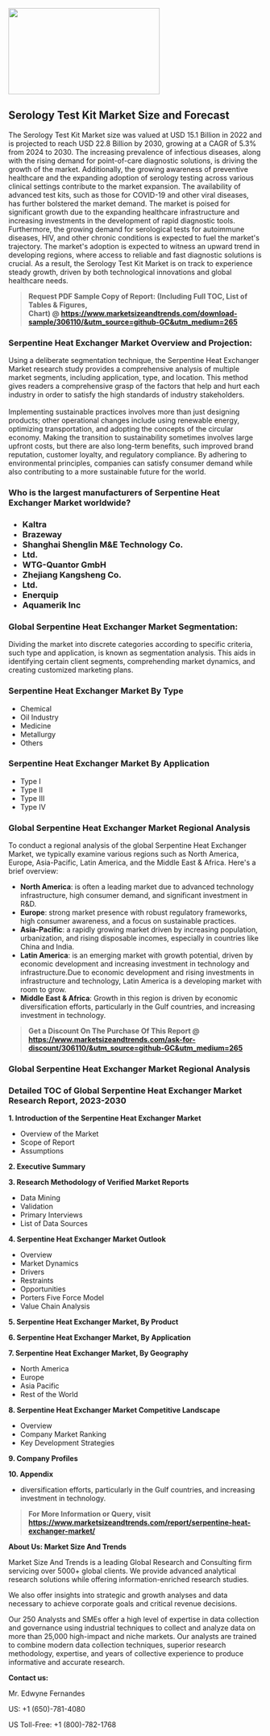 <p><img class="alignnone size-medium wp-image-20088" src="https://ffe5etoiles.com/wp-content/uploads/2024/12/MST1-300x171.png" alt="" width="300" height="171" /></p><h2>Serology Test Kit Market Size and Forecast</h2><p>The Serology Test Kit Market size was valued at USD 15.1 Billion in 2022 and is projected to reach USD 22.8 Billion by 2030, growing at a CAGR of 5.3% from 2024 to 2030. The increasing prevalence of infectious diseases, along with the rising demand for point-of-care diagnostic solutions, is driving the growth of the market. Additionally, the growing awareness of preventive healthcare and the expanding adoption of serology testing across various clinical settings contribute to the market expansion. The availability of advanced test kits, such as those for COVID-19 and other viral diseases, has further bolstered the market demand. The market is poised for significant growth due to the expanding healthcare infrastructure and increasing investments in the development of rapid diagnostic tools. Furthermore, the growing demand for serological tests for autoimmune diseases, HIV, and other chronic conditions is expected to fuel the market's trajectory. The market's adoption is expected to witness an upward trend in developing regions, where access to reliable and fast diagnostic solutions is crucial. As a result, the Serology Test Kit Market is on track to experience steady growth, driven by both technological innovations and global healthcare needs.</p></p><blockquote id="" class=""><strong>Request PDF Sample Copy of Report: (Including Full TOC, List of Tables &amp; Figures, Chart)&nbsp;@&nbsp;<strong><a href="https://www.marketsizeandtrends.com/download-sample/306110/&utm_source=github-GC&utm_medium=265" target="_blank">https://www.marketsizeandtrends.com/download-sample/306110/&utm_source=github-GC&utm_medium=265</a></strong></strong></blockquote><h3 id="" class="">Serpentine Heat Exchanger Market&nbsp;Overview and Projection:</h3><p id="" class="">Using a deliberate segmentation technique, the Serpentine Heat Exchanger Market research study provides a comprehensive analysis of multiple market segments, including application, type, and location. This method gives readers a comprehensive grasp of the factors that help and hurt each industry in order to satisfy the high standards of industry stakeholders. <br /> <br />Implementing sustainable practices involves more than just designing products; other operational changes include using renewable energy, optimizing transportation, and adopting the concepts of the circular economy. Making the transition to sustainability sometimes involves large upfront costs, but there are also long-term benefits, such improved brand reputation, customer loyalty, and regulatory compliance. By adhering to environmental principles, companies can satisfy consumer demand while also contributing to a more sustainable future for the world.</p><h3 id="" class="">Who is the largest manufacturers of&nbsp;Serpentine Heat Exchanger Market worldwide?</h3><h3 class=""><p><ul><li>Kaltra </li><li> Brazeway </li><li> Shanghai Shenglin M&E Technology Co. </li><li> Ltd. </li><li> WTG-Quantor GmbH </li><li> Zhejiang Kangsheng Co. </li><li> Ltd. </li><li> Enerquip </li><li> Aquamerik Inc</li></ul></p></h3><h3 id="" class="">Global&nbsp;Serpentine Heat Exchanger Market Segmentation:</h3><p id="" class="">Dividing the market into discrete categories according to specific criteria, such type and application, is known as segmentation analysis. This aids in identifying certain client segments, comprehending market dynamics, and creating customized marketing plans.</p><h3 id="" class="">Serpentine Heat Exchanger Market&nbsp;By Type</h3><p><p><ul><li>Chemical</li><li> Oil Industry</li><li> Medicine</li><li> Metallurgy</li><li> Others</p></li></ul></p></p><h3 id="" class="">Serpentine Heat Exchanger Market&nbsp;By Application</h3><p class=""><p><ul><li>Type I</li><li> Type II</li><li> Type III</li><li> Type IV</li></ul></p></p><h3 id="" class="">Global Serpentine Heat Exchanger Market Regional Analysis</h3><p id="" class="">To conduct a regional analysis of the global Serpentine Heat Exchanger Market, we typically examine various regions such as North America, Europe, Asia-Pacific, Latin America, and the Middle East &amp; Africa. Here's a brief overview:</p><ul><li><strong>North America</strong>: is often a leading market due to advanced technology infrastructure, high consumer demand, and significant investment in R&amp;D.</li><li><strong>Europe</strong>: strong market presence with robust regulatory frameworks, high consumer awareness, and a focus on sustainable practices.</li><li><strong>Asia-Pacific</strong>: a rapidly growing market driven by increasing population, urbanization, and rising disposable incomes, especially in countries like China and India.</li><li><strong>Latin America</strong>: is an emerging market with growth potential, driven by economic development and increasing investment in technology and infrastructure.Due to economic development and rising investments in infrastructure and technology, Latin America is a developing market with room to grow.</li><li><strong>Middle East &amp; Africa</strong>: Growth in this region is driven by economic diversification efforts, particularly in the Gulf countries, and increasing investment in technology.</li></ul><blockquote id="" class=""><strong>Get a Discount On The Purchase Of This Report @ <strong><a href="https://www.marketsizeandtrends.com/ask-for-discount/306110/&utm_source=github-GC&utm_medium=265" target="_blank">https://www.marketsizeandtrends.com/ask-for-discount/306110/&utm_source=github-GC&utm_medium=265</a></strong></strong></blockquote><h3 id="" class="">Global Serpentine Heat Exchanger Market Regional Analysis</h3><h3 id="" class="">Detailed TOC of Global Serpentine Heat Exchanger Market Research Report, 2023-2030</h3><p id="" class=""><strong>1. Introduction of the Serpentine Heat Exchanger Market</strong></p><ul><li>Overview of the Market</li><li>Scope of Report</li><li>Assumptions</li></ul><p id="" class=""><strong>2. Executive Summary</strong></p><p id="" class=""><strong>3. Research Methodology of Verified Market Reports</strong></p><ul><li>Data Mining</li><li>Validation</li><li>Primary Interviews</li><li>List of Data Sources</li></ul><p id="" class=""><strong>4. Serpentine Heat Exchanger Market Outlook</strong></p><ul><li>Overview</li><li>Market Dynamics</li><li>Drivers</li><li>Restraints</li><li>Opportunities</li><li>Porters Five Force Model</li><li>Value Chain Analysis</li></ul><p id="" class=""><strong>5. Serpentine Heat Exchanger Market, By Product</strong></p><p id="" class=""><strong>6. Serpentine Heat Exchanger Market, By Application</strong></p><p id="" class=""><strong>7. Serpentine Heat Exchanger Market, By Geography</strong></p><ul><li>North America</li><li>Europe</li><li>Asia Pacific</li><li>Rest of the World</li></ul><p id="" class=""><strong>8. Serpentine Heat Exchanger Market Competitive Landscape</strong></p><ul><li>Overview</li><li>Company Market Ranking</li><li>Key Development Strategies</li></ul><p id="" class=""><strong>9. Company Profiles</strong></p><p id="" class=""><strong>10. Appendix</strong></p><ul><li>diversification efforts, particularly in the Gulf countries, and increasing investment in technology.</li></ul><blockquote id="" class=""><strong>For More Information or Query, visit <strong><strong><a href="https://www.marketsizeandtrends.com/report/serpentine-heat-exchanger-market/" target="_blank">https://www.marketsizeandtrends.com/report/serpentine-heat-exchanger-market/</a></strong></strong></strong></blockquote><p id="" class=""><strong>About Us: Market Size And Trends</strong></p><p id="" class="">Market Size And Trends is a leading Global Research and Consulting firm servicing over 5000+ global clients. We provide advanced analytical research solutions while offering information-enriched research studies.</p><p id="" class="">We also offer insights into strategic and growth analyses and data necessary to achieve corporate goals and critical revenue decisions.</p><p id="" class="">Our 250 Analysts and SMEs offer a high level of expertise in data collection and governance using industrial techniques to collect and analyze data on more than 25,000 high-impact and niche markets. Our analysts are trained to combine modern data collection techniques, superior research methodology, expertise, and years of collective experience to produce informative and accurate research.</p><p id="" class=""><strong>Contact us:</strong></p><p id="" class="">Mr. Edwyne Fernandes</p><p id="" class="">US: +1 (650)-781-4080</p><p id="" class="">US Toll-Free: +1 (800)-782-1768</p>
